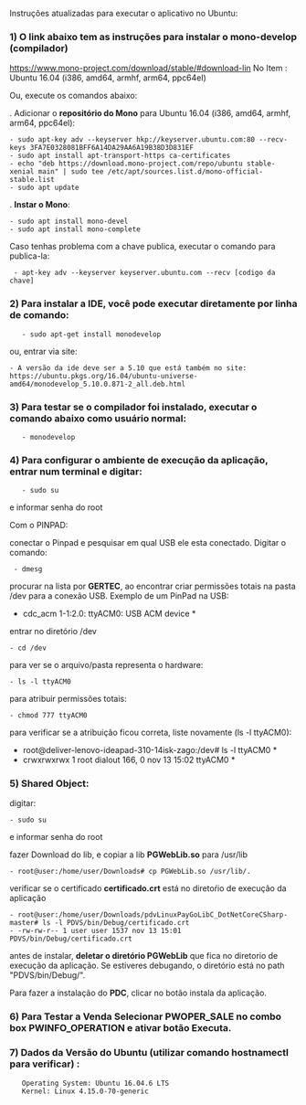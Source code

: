 
Instruções atualizadas para executar o aplicativo no Ubuntu:

### 1) O link abaixo tem as instruções para instalar o mono-develop (compilador)
   https://www.mono-project.com/download/stable/#download-lin
       No Item :
          Ubuntu 16.04 (i386, amd64, armhf, arm64, ppc64el)
          
Ou, execute os comandos abaixo:

. Adicionar o **repositório do Mono** para Ubuntu 16.04 (i386, amd64, armhf, arm64, ppc64el):
          
    - sudo apt-key adv --keyserver hkp://keyserver.ubuntu.com:80 --recv-keys 3FA7E0328081BFF6A14DA29AA6A19B38D3D831EF
    - sudo apt install apt-transport-https ca-certificates
    - echo "deb https://download.mono-project.com/repo/ubuntu stable-xenial main" | sudo tee /etc/apt/sources.list.d/mono-official-stable.list
    - sudo apt update 

. **Instar o Mono**:
    
    - sudo apt install mono-devel
    - sudo apt install mono-complete

Caso tenhas problema com a chave publica, executar o comando para publica-la:
     
     - apt-key adv --keyserver keyserver.ubuntu.com --recv [codigo da chave]


### 2) Para instalar a IDE, você pode executar diretamente por linha de comando:

       - sudo apt-get install monodevelop

ou, entrar via site:

    - A versão da ide deve ser a 5.10 que está também no site: 
    https://ubuntu.pkgs.org/16.04/ubuntu-universe-amd64/monodevelop_5.10.0.871-2_all.deb.html

### 3) Para testar se o compilador foi instalado, executar o comando abaixo como usuário normal:

       - monodevelop

### 4) Para configurar o ambiente de execução da aplicação, entrar num terminal e digitar: 

       - sudo su
e informar senha do root
   
Com o PINPAD:
  
conectar o Pinpad e pesquisar em qual USB ele esta conectado. Digitar o comando:
 
     - dmesg
 
procurar na lista por **GERTEC**, ao encontrar criar permissões totais na pasta /dev para a conexão USB. Exemplo de um PinPad na USB:
* cdc_acm 1-1:2.0: ttyACM0: USB ACM device *

entrar no diretório /dev

    - cd /dev

para ver se o arquivo/pasta representa o hardware:

    - ls -l ttyACM0

para atribuir permissões totais:

    - chmod 777 ttyACM0

para verificar se a atribuição ficou correta, liste novamente (ls -l ttyACM0):

* root@deliver-lenovo-ideapad-310-14isk-zago:/dev# ls -l ttyACM0 *
* crwxrwxrwx 1 root dialout 166, 0 nov 13 15:02 ttyACM0 *

### 5) Shared Object:

digitar: 

    - sudo su
   
e informar senha do root

fazer Download do lib, e copiar a lib **PGWebLib.so**  para /usr/lib

    - root@user:/home/user/Downloads# cp PGWebLib.so /usr/lib/.

verificar se o certificado **certificado.crt** está no diretoŕio de execução da aplicação

    - root@user:/home/user/Downloads/pdvLinuxPayGoLibC_DotNetCoreCSharp-master# ls -l PDVS/bin/Debug/certificado.crt 
    - -rw-rw-r-- 1 user user 1537 nov 13 15:01 PDVS/bin/Debug/certificado.crt

antes de instalar, **deletar o diretório PGWebLib** que fica no diretorio de execução da aplicação. Se estiveres debugando, o diretório está no path "PDVS/bin/Debug/".

Para fazer a instalação do **PDC**, clicar no botão instala da aplicação.


### 6) Para Testar a Venda Selecionar PWOPER_SALE no combo box PWINFO_OPERATION e ativar botão Executa.

### 7) Dados da Versão do Ubuntu (utilizar comando **hostnamectl** para verificar) : 
       Operating System: Ubuntu 16.04.6 LTS
       Kernel: Linux 4.15.0-70-generic

